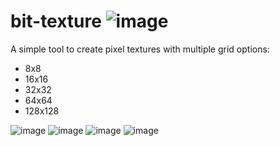 # bit-texture ![image](https://github.com/legit-programmer/bit-texture/assets/66078215/0f1abda1-7a59-412b-876f-7a3b698d33c7)
A simple tool to create pixel textures with multiple grid options:

* 8x8
* 16x16
* 32x32
* 64x64
* 128x128

![image](https://github.com/legit-programmer/bit-texture/assets/66078215/cda70683-dc21-48f6-b222-94c840e1df99)
![image](https://github.com/legit-programmer/bit-texture/assets/66078215/a2ac4acf-dd95-4f02-9da4-905578eeffef)
![image](https://github.com/legit-programmer/bit-texture/assets/66078215/018a469d-34ca-4acb-9562-a8ed034d939a)
![image](https://github.com/legit-programmer/bit-texture/assets/66078215/56b44dbd-7e68-4c68-9a87-54ead3c68ffa)




